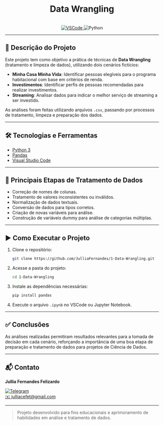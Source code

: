 <!--
[![requirement](https://img.shields.io/badge/IDE-Visual%20Studio%20Code-informational)](https://code.visualstudio.com/docs/?dv=linux64_deb)
![Linguagem](https://img.shields.io/badge/Linguagem-python-orange)
</div>

## 📌 Descrição do Projeto
Este projeto tem como objetivo treinar e fixar os conceitos sobre Data Wrangling trazendo uma análise de 2 cenários usando o arquivo csv no qual era para saber quais pessoas seriam melhor considerdas para participar do Minha Casa Minha Vida, outro para saber quais as pessoas seriam boas para fazerem investimento e o outro sobre qual o melhor Streming poderia ser investido.


## 🔧 Tratamento de Dados
Para essa etapa como havia valores mal organizados e errados foi feito a correção de nomes de coluna, tratamento dos dados para considerar somente valores válidos.

## ✅ Conclusão
As análises feitas foram de grande satisfação e ajudaram a realizar as análises e tirar bons resultados 

## ✉️Contato
<div>
 <p align="justify"> Jullia Fernandes Felizardo</p>
 <a href="https://t.me/JulliaFernandes">
 <img align="center" src="https://img.shields.io/badge/Telegram-2CA5E0?style=for-the-badge&logo=telegram&logoColor=white"/> 
 </div>
<a style="color:black" href="mailto:julliacefet@gmail.com?subject=[GitHub]%20Source%20Dynamic%20Lists">
✉️ <i>julliacefet@gmail.com</i>
</a>
-->


<h1 align="center"><b>Data Wrangling</b></h1>

<div align="center">
  <br>
  <a href="https://code.visualstudio.com/docs/?dv=linux64_deb">
    <img src="https://img.shields.io/badge/IDE-Visual%20Studio%20Code-informational" alt="VSCode">
  </a>
  <img src="https://img.shields.io/badge/Linguagem-Python-orange" alt="Python">
</div>

---

## 📌 Descrição do Projeto
Este projeto tem como objetivo a prática de técnicas de **Data Wrangling** (tratamento e limpeza de dados), utilizando dois cenários fictícios:

- **Minha Casa Minha Vida**: Identificar pessoas elegíveis para o programa habitacional com base em critérios de renda.
- **Investimentos**: Identificar perfis de pessoas recomendadas para realizar investimentos.
- **Streaming**: Analisar dados para indicar o melhor serviço de streaming a ser investido.

As análises foram feitas utilizando arquivos `.csv`, passando por processos de tratamento, limpeza e preparação dos dados.

---

## 🛠️ Tecnologias e Ferramentas
- [Python 3](https://www.python.org/)
- [Pandas](https://pandas.pydata.org/)
- [Visual Studio Code](https://code.visualstudio.com/)

---

## 🔧 Principais Etapas de Tratamento de Dados
- Correção de nomes de colunas.
- Tratamento de valores inconsistentes ou inválidos.
- Normalização de dados textuais.
- Conversão de dados para tipos corretos.
- Criação de novas variáveis para análise.
- Construção de variáveis dummy para análise de categorias múltiplas.

---

## ▶️ Como Executar o Projeto

1. Clone o repositório:
   ```bash
   git clone https://github.com/JulliaFernandes/1-Data-Wrangling.git
   ```
2. Acesse a pasta do projeto:
   ```bash
   cd 1-Data-Wrangling
   ```
3. Instale as dependências necessárias:
   ```bash
   pip install pandas
   ```
4. Execute o arquivo `.ipynb` no VSCode ou Jupyter Notebook.

---

## ✅ Conclusões
As análises realizadas permitiram resultados relevantes para a tomada de decisão em cada cenário, reforçando a importância de uma boa etapa de preparação e tratamento de dados para projetos de Ciência de Dados.

---

## 📬 Contato

<div>
  <p><b>Jullia Fernandes Felizardo</b></p>
  <a href="https://t.me/JulliaFernandes">
    <img src="https://img.shields.io/badge/Telegram-2CA5E0?style=for-the-badge&logo=telegram&logoColor=white" alt="Telegram">
  </a>
</div>

<a href="mailto:julliacefet@gmail.com?subject=[GitHub]%20Contato%20Data%20Wrangling">
  ✉️ julliacefet@gmail.com
</a>

---

> Projeto desenvolvido para fins educacionais e aprimoramento de habilidades em análise e tratamento de dados.
